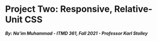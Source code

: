 # Project Two:  Responsive, Relative-Unit CSS
***By: Na'im Muhammad - ITMD 361, Fall 2021 - Professor Karl Stolley***


